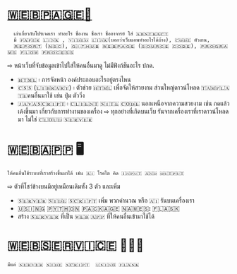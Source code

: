 # ​[🇼​​🇪​​🇧​​🇵​​🇦​​🇬​​🇪​ 📱](https://nxxk23.github.io/test_webpage/index.html)
```
  เล่าเกี่ยวกับโปรเจคเรา ทำอะไร ชื่องาน ชื่อเรา ชื่ออาจารย์ ใส่ ​🇦​​🇧​​🇸​​🇹​​🇷​​🇦​​🇨​​🇹​ 
  มี ​🇵​​🇦​​🇵​​🇪​​🇷​ ​🇱​​🇮​​🇳​​🇰​ , ​🇻​​🇮​​🇩​​🇪​​🇴​ ​🇱​​🇮​​🇳​​🇰​(บอกว่าเว็บแอพทำอะไรได้บ้าง), ​🇨​​🇴​​🇩​​🇪​ ตัวงาน, 
  ​🇷​​🇪​​🇵​​🇴​​🇷​​🇹​ (​🇳​​🇸​​🇨​), ​🇬​​🇮​​🇹​​🇭​​🇺​​🇧​ ​🇼​​🇪​​🇧​​🇵​​🇦​​🇬​​🇪​ (​🇸​​🇴​​🇺​​🇷​​🇨​​🇪​ ​🇨​​🇴​​🇩​​🇪​), ​🇵​​🇷​​🇴​​🇬​​🇷​​🇦​​🇲​​🇸​ ​🇫​​🇱​​🇴​​🇼​ ​🇵​​🇷​​🇴​​🇨​​🇪​​🇸​​🇸​
```
  ⇨ หน้าเว็บที่จับข้อมูลเข้าไปใส่ให้คนอื่นมาดู ไม่มีฟังก์ชันอะไร ปกด.
 * ​🇭​​🇹​​🇲​​🇱​ ⦂ การจัดหน้า องค์ประกอบอะไรอยู่ตรงไหน 
 * ​🇨​​🇸​​🇸​ (​🇱​​🇮​​🇧​​🇷​​🇦​​🇷​​🇾​) ⦂ ตัวช่วย ​🇭​​🇹​​🇲​​🇱​ เพื่อจัดให้สวยงาม ส่วนใหญ่ดาวน์โหลด ​🇹​​🇦​​🇲​​🇵​​🇱​​🇦​​🇹​​🇪​ คนอื่นมาใช้ เช่น ปุ่ม ตัววิ่ง
 * ​🇯​​🇦​​🇻​​🇦​​🇸​​🇨​​🇷​​🇮​​🇵​​🇹​ ⦂ ​🇨​​🇱​​🇮​​🇪​​🇳​​🇹​ ​🇸​​🇮​​🇹​​🇪​ ​🇨​​🇴​​🇩​​🇪​ นอกเหนือจากความสวยงาม เช่น กดแล้วเด้งขึ้นมา เกี่ยวกับการทำงานของเครื่อง
  ⇨ ทุกอย่างที่เกิดบนเว็บ รันจากเครื่องเราที่เราดาวน์โหลดมา ไม่ใช่ ​🇨​​🇱​​🇴​​🇺​​🇩​ ​🇸​​🇪​​🇷​​🇻​​🇪​​🇷​

# ​🇼​​🇪​​🇧​​🇦​​🇵​​🇵​ 🖥️ 
  `ให้คนอื่นใช้ระบบที่เราสร้างขึ้นมาได้ เช่น ​🇦​​🇮​ โรคไต คิด ​🇮​​🇳​​🇵​​🇺​​🇹​ ​🇦​​🇳​​🇩​ ​🇴​​🇺​​🇹​​🇵​​🇺​​🇹​` 
   
   ⇨ ตัวที่โชว์ข้างบนมีอยู่เหมือนเดิมทั้ง 3️ ตัว และเพิ่ม 
 * ​🇸​​🇪​​🇷​​🇻​​🇪​​🇷​ ​🇸​​🇮​​🇩​​🇪​ ​🇸​​🇨​​🇷​​🇮​​🇵​​🇹​ เพิ่ม พวกคำนวณ หรือ ​🇦​​🇮​ รันบนเครื่องเรา
 * ​🇺​​🇸​​🇮​​🇳​​🇬​ ​🇵​​🇾​​🇹​​🇭​​🇴​​🇳​ ​🇵​​🇦​​🇨​​🇰​​🇦​​🇬​​🇪​ ​🇳​​🇦​​🇲​​🇪​​🇸​⦂ ​🇫​​🇱​​🇦​​🇸​​🇰​
 * สร้าง ​🇸​​🇪​​🇷​​🇻​​🇪​​🇷​ ที่เป็น ​🇼​​🇪​​🇧​ ​🇦​​🇵​​🇵​ ที่ให้คนอื่นเข้ามาใช้ได้

# ​🇼​​🇪​​🇧​​🇸​​🇪​​🇷​​🇻​​🇮​​🇨​​🇪​ 👨🏻‍💻
  `มีแค่ ​🇸​​🇪​​🇷​​🇻​​🇪​​🇷​ ​🇸​​🇮​​🇩​​🇪​ ​🇸​​🇨​​🇷​​🇮​​🇵​​🇹​  ​🇺​​🇸​​🇮​​🇳​​🇬​ ​🇫​​🇱​​🇦​​🇸​​🇰​`

  
